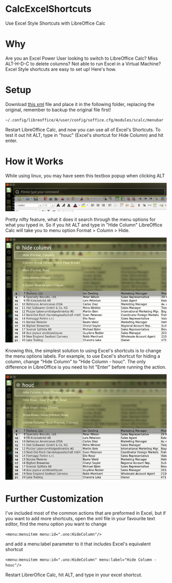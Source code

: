 # CalcExcelShortcuts
Use Excel Style Shortcuts with LibreOffice Calc

# Why
Are you an Excel Power User looking to switch to LibreOffice Calc?
Miss ALT-H-D-C to delete columns?
Not able to run Excel in a Virtual Machine?
Excel Style shortcuts are easy to set up! Here's how.

# Setup
Download [this xml](https://github.com/omeraliso111/CalcExcelShortcuts/blob/master/menubar.xml) file and place it in the following folder, replacing the original, remember to backup the original file first!

`~/.config/libreoffice/4/user/config/soffice.cfg/modules/scalc/menubar`

Restart LibreOffice Calc, and now you can use all of Excel's Shortcuts. To test it out hit ALT, type in "houc" (Excel's shortcut for Hide Column) and hit enter. 

# How it Works
While using linux, you may have seen this textbox popup when clicking ALT

![hud.png](/images/hud.png)

Pretty nifty feature, what it does it search through the menu options for what you typed in.
So if you hit ALT and type in "Hide Column" LibreOffice Calc will take you to menu option Format > Column > Hide.

![hide_column_calc.png](/images/hide_column_calc.png)

Knowing this, the simplest solution to using Excel's shortcuts is to change the menu options labels. For example, to use Excel's shortcut for hiding a column, change "Hide Column" to "Hide Column - houc". The only difference in LibreOffice is you need to hit "Enter" before running the action.

![houc_calc.png](/images/houc_calc.png)

# Further Customization

I've included most of the common actions that are preformed in Excel, but if you want to add more shortcuts, open the xml file in your favourite text editor, find the menu option you want to change

`<menu:menuitem menu:id=".uno:HideColumn"/>`

and add a menu:label parameter to it that includes Excel's equivalent shortcut

`<menu:menuitem menu:id=".uno:HideColumn" menu:label="Hide Column - houc"/>`

Restart LibrerOfice Calc, hit ALT, and type in your excel shortcut.
